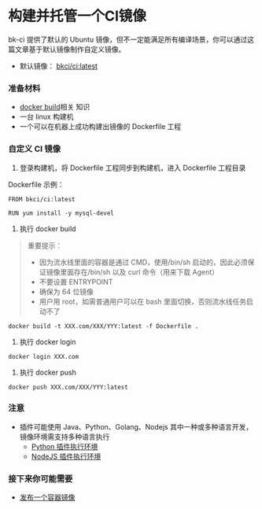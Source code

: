 # 构建并托管一个CI镜像

bk-ci 提供了默认的 Ubuntu 镜像，但不一定能满足所有编译场景，你可以通过这篇文章基于默认镜像制作自定义镜像。

* 默认镜像： [bkci/ci:latest](https://github.com/ci-plugins/base-images)

### 准备材料 <a id="&#x51C6;&#x5907;&#x6750;&#x6599;"></a>

* [docker build](https://docs.docker.com/engine/reference/commandline/build/)相关 知识
* 一台 linux 构建机
* 一个可以在机器上成功构建出镜像的 Dockerfile 工程

### 自定义 CI 镜像 <a id="&#x81EA;&#x5B9A;&#x4E49; CI &#x955C;&#x50CF;"></a>

1. 登录构建机，将 Dockerfile 工程同步到构建机，进入 Dockerfile 工程目录

Dockerfile 示例：

```text
FROM bkci/ci:latest

RUN yum install -y mysql-devel
```

1. 执行 docker build

> 重要提示：
>
> * 因为流水线里面的容器是通过 CMD，使用/bin/sh 启动的，因此必须保证镜像里面存在/bin/sh 以及 curl 命令（用来下载 Agent）
> * 不要设置 ENTRYPOINT
> * 确保为 64 位镜像
> * 用户用 root，如需普通用户可以在 bash 里面切换，否则流水线任务启动不了

```text
docker build -t XXX.com/XXX/YYY:latest -f Dockerfile .
```

1. 执行 docker login

```text
docker login XXX.com
```

1. 执行 docker push

```text
docker push XXX.com/XXX/YYY:latest
```

### 注意 <a id="&#x6CE8;&#x610F;"></a>

* 插件可能使用 Java、Python、Golang、Nodejs 其中一种或多种语言开发，镜像环境需支持多种语言执行
  * [Python 插件执行环境](javascript:void%280%29)
  * [NodeJS 插件执行环境](javascript:void%280%29)

### 接下来你可能需要 <a id="&#x63A5;&#x4E0B;&#x6765;&#x4F60;&#x53EF;&#x80FD;&#x9700;&#x8981;"></a>

* [发布一个容器镜像](image-release.md)

